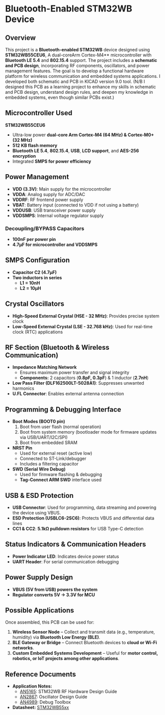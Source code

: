 # Bluetooth-Enabled STM32WB Device

## Overview
This project is a **Bluetooth-enabled STM32WB** device designed using **STM32WB55CEU6**, 
A dual-coreArm Cortex-M4** microcontroller with **Bluetooth LE 5.4** and **802.15.4** support. 
The project includes a **schematic and PCB design**, incorporating RF components, oscillators, and power management features. The goal is to develop a functional hardware platform for wireless communication and embedded systems applications.
I developed both schematic and PCB in KICAD version 9.0 tool. 
(N/B I designed this PCB as a learning project to enhance my skills in schematic and PCB design, 
understand design rules, and deepen my knowledge in embedded systems, even though similar PCBs exist.)

## Microcontroller Used
**STM32WB55CEU6**
- Ultra-low power **dual-core Arm Cortex-M4 (64 MHz) & Cortex-M0+ (32 MHz)**
- **512 KB flash memory**
- **Bluetooth LE 5.4**, **802.15.4**, **USB**, **LCD support**, and **AES-256 encryption**
- Integrated **SMPS for power efficiency**

## Power Management
- **VDD (3.3V)**: Main supply for the microcontroller
- **VDDA**: Analog supply for ADC/DAC
- **VDDRF**: RF frontend power supply
- **VBAT**: Battery input (connected to VDD if not using a battery)
- **VDDUSB**: USB transceiver power supply
- **VDDSMPS**: Internal voltage regulator supply

### **Decoupling/BYPASS Capacitors**
- **100nF per power pin**
- **4.7µF for microcontroller and VDDSMPS**

## SMPS Configuration
- **Capacitor C2 (4.7µF)**
- **Two inductors in series**
  - **L1 = 10nH**
  - **L2 = 10µH**

## **Crystal Oscillators**
- **High-Speed External Crystal (HSE - 32 MHz)**: Provides precise system clock
- **Low-Speed External Crystal (LSE - 32.768 kHz)**: Used for real-time clock (RTC) applications

## **RF Section (Bluetooth & Wireless Communication)**
- **Impedance Matching Network**
  - Ensures maximum power transfer and signal integrity
  - **Components:** 2 capacitors (**0.8pF, 0.3pF**) & 1 inductor (**2.7nH**)
- **Low Pass Filter (DLF162500LT-5028A1)**: Suppresses unwanted harmonics
- **U.FL Connector**: Enables external antenna connection

## **Programming & Debugging Interface**
- **Boot Modes (BOOT0 pin)**
  1. Boot from user flash (normal operation)
  2. Boot from system memory (bootloader mode for firmware updates via USB/UART/I2C/SPI)
  3. Boot from embedded SRAM
- **NRST Pin**
  - Used for external reset (active low)
  - Connected to ST-Link/debugger
  - Includes a filtering capacitor
- **SWD (Serial Wire Debug)**
  - Used for firmware flashing & debugging
  - **Tag-Connect ARM SWD** interface used

## **USB & ESD Protection**
- **USB Connector**: Used for programming, data streaming and powering the device using VBUS.
- **ESD Protection (USBLC6-2SC6)**: Protects VBUS and differential data lines
- **CC1 & CC2**: **5.1kΩ pulldown resistors** for USB Type-C detection

## **Status Indicators & Communication Headers**
- **Power Indicator LED**: Indicates device power status
- **UART Header**: For serial communication debugging

## **Power Supply Design**
- **VBUS (5V from USB) powers the system**
- **Regulator converts 5V → 3.3V for MCU**

## Possible Applications
Once assembled, this PCB can be used for:
1. **Wireless Sensor Node** – Collect and transmit data (e.g., temperature, humidity) via **Bluetooth Low Energy (BLE)**.
2. **BLE Gateway or Bridge** – Connect Bluetooth devices to **cloud or Wi-Fi networks**.
3. **Custom Embedded Systems Development** – Useful for **motor control, robotics, or IoT projects among other applications**.

## **Reference Documents**
- **Application Notes:**
  - [AN5165](https://www.st.com/resource/en/application_note/an5165-how-to-develop-rf-hardware-using-stm32wb-stmicroelectronics.pdf): STM32WB RF Hardware Design Guide
  - [AN2867](https://www.st.com/resource/en/application_note/cd00221665-stm32-microcontroller-oscillator-design-guide-stmicroelectronics.pdf): Oscillator Design Guide
  - [AN4989](https://www.st.com/resource/en/application_note/an4989-stm32-microcontroller-debug-toolbox-stmicroelectronics.pdf): Debug Toolbox
- **Datasheet:** [STM32WB55xx](https://www.st.com/resource/en/datasheet/stm32wb55ce.pdf)
